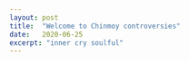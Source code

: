 ```yaml
---
layout: post
title:  "Welcome to Chinmoy controversies"
date:   2020-06-25
excerpt: "inner cry soulful"
---
```

